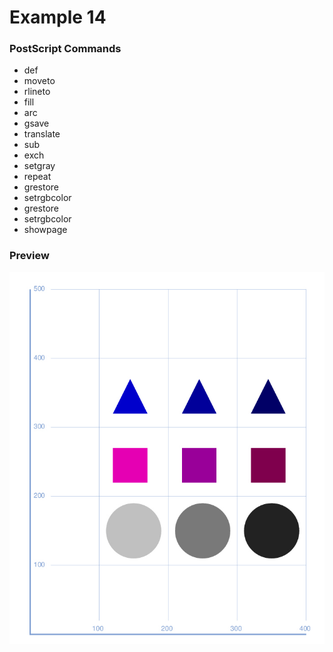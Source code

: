 # Example 14

### PostScript Commands

  - def
  - moveto
  - rlineto
  - fill
  - arc
  - gsave
  - translate
  - sub
  - exch
  - setgray
  - repeat
  - grestore
  - setrgbcolor
  - grestore
  - setrgbcolor
  - showpage

### Preview
![Example 14](https://github.com/IvanSostarko/postscript-examples/blob/master/Example14/Example14.jpg)